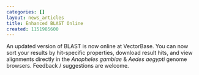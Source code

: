 ```yaml
---
categories: []
layout: news_articles
title: Enhanced BLAST Online
created: 1151985600
---
```

An updated version of BLAST is now online at VectorBase. You can now sort your results by hit-specific properties, download result hits, and view alignments directly in the <i>Anopheles gambiae</i> &amp; <i>Aedes aegypti</i> genome browsers. Feedback / suggestions are welcome.

